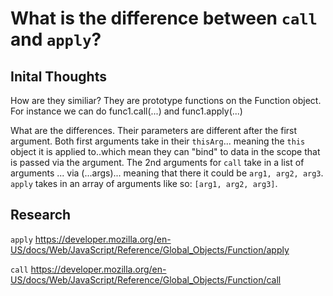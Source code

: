 # What is the difference between `call` and `apply`?

## Inital Thoughts
How are they similiar? They are prototype functions on the Function object. For instance we can do func1.call(...) and func1.apply(...)

What are the differences. Their parameters are different after the first argument. Both first arguments take in their `thisArg`... meaning the `this` object it is applied to..which mean they can "bind" to data in the scope that is passed via the argument. The 2nd arguments for `call` take in a list of arguments ... via (...args)... meaning that there it could be `arg1, arg2, arg3`. `apply` takes in an array of arguments like so: `[arg1, arg2, arg3]`.

## Research
`apply`
https://developer.mozilla.org/en-US/docs/Web/JavaScript/Reference/Global_Objects/Function/apply

`call`
https://developer.mozilla.org/en-US/docs/Web/JavaScript/Reference/Global_Objects/Function/call